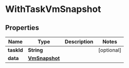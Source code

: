 

# WithTaskVmSnapshot


## Properties

Name | Type | Description | Notes
------------ | ------------- | ------------- | -------------
**taskId** | **String** |  |  [optional]
**data** | [**VmSnapshot**](VmSnapshot.md) |  | 



